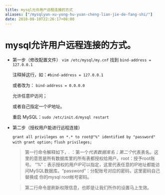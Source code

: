 ```yaml
---
title: mysql允许用户远程连接的方式
aliases: ["/mysqlyun-xu-yong-hu-yuan-cheng-lian-jie-de-fang-shi/"]
date: 2018-08-10T22:26:17+08:00
---
```


# mysql允许用户远程连接的方式。
* 第一步（修改配置文件）
    `vim /etc/mysql/my.cnf` 找到 `bind-address = 127.0.0.1`
    
    注释掉这行，如：`#bind-address = 127.0.0.1`
    
    或者改为： `bind-address = 0.0.0.0`
    
    允许任意IP访问；
    
    或者自己指定一个IP地址。
    
    重启 MySQL：`sudo /etc/init.d/mysql restart`

* 第二步（授权用户能进行远程连接）
        
    `grant all privileges on *.* to root@"%" identified by "password" with grant option;`
   `flush privileges;`
    > 第一行命令解释如下，*.* ：第一个*代表数据库名；第二个*代表表名。这里的意思是所有数据库里的所有表都授权给用户。root：授予root账号。 “%”：表示授权的用户IP可以指定，这里代表任意的IP地址都能访问MySQL数据库。“password”：分配账号对应的密码，这里密码自己替换成 你的mysql root帐号密码。
    
    > 第二行命令是刷新权限信息，也即是让我们所作的设置马上生效。
    

